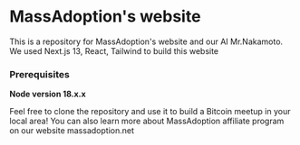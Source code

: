 # MassAdoption's website

This is a repository for MassAdoption's website and our AI Mr.Nakamoto. We used Next.js 13, React, Tailwind to build this website 

### Prerequisites

**Node version 18.x.x**

Feel free to clone the repository and use it to build a Bitcoin meetup in your local area! You can also learn more about MassAdoption affiliate program on our website massadoption.net
